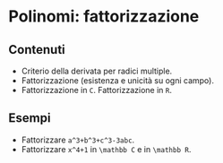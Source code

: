 # Polinomi: fattorizzazione

## Contenuti

- Criterio della derivata per radici multiple.
- Fattorizzazione (esistenza e unicità su ogni campo).
- Fattorizzazione in `C`. Fattorizzazione in `R`.

## Esempi

- Fattorizzare `a^3+b^3+c^3-3abc`.
- Fattorizzare `x^4+1` in `\mathbb C` e in `\mathbb R`.
